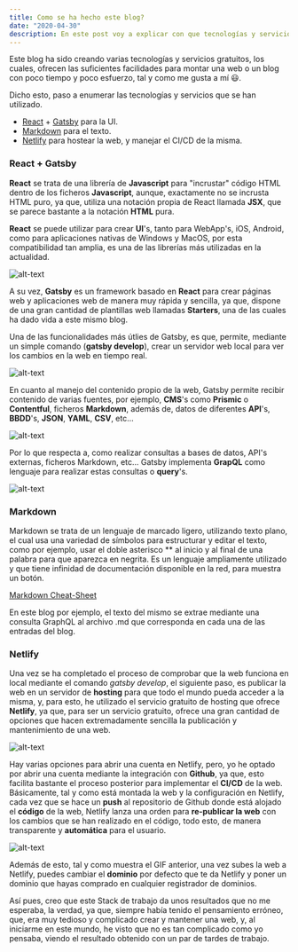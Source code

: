 ```yaml
---
title: Como se ha hecho este blog?
date: "2020-04-30"
description: En este post voy a explicar con que tecnologías y servicios he creado este blog.
---
```


Este blog ha sido creando varias tecnologías y servicios gratuitos, los cuales, ofrecen las suficientes facilidades para montar una web o un blog con poco tiempo y poco esfuerzo, tal y como me gusta a mí 😃.

Dicho esto, paso a enumerar las tecnologías y servicios que se han utilizado.

  - [React](https://reactjs.org/) + [Gatsby](https://www.gatsbyjs.org/) para la UI.
  - [Markdown](https://www.markdownguide.org/) para el texto.
  - [Netlify](https://www.netlify.com/) para hostear la web, y manejar el CI/CD de la misma.




### React + Gatsby

**React** se trata de una librería de **Javascript** para "incrustar" código HTML dentro de los ficheros **Javascript**, aunque, exactamente no se incrusta HTML puro, ya que, utiliza una notación propia de React llamada **JSX**, que se parece bastante a la notación **HTML** pura.

**React** se puede utilizar para crear **UI**'s, tanto para WebApp's, iOS, Android, como para aplicaciones nativas de Windows y MacOS, por esta compatibilidad tan amplia, es una de las librerías más utilizadas en la actualidad.

![alt-text](https://blog.desafiolatam.com/wp-content/uploads/2019/04/react-galaxia.png "React")

A su vez, **Gatsby** es un framework basado en **React** para crear páginas web y aplicaciones web de manera muy rápida y sencilla, ya que, dispone de una gran cantidad de plantillas web llamadas **Starters**, una de las cuales ha dado vida a este mismo blog.

Una de las funcionalidades más útlies de Gatsby, es que, permite, mediante un simple comando (**gatsby develop**), crear un servidor web local para ver los cambios en la web en tiempo real.

![alt-text](https://evolvingweb.ca/sites/default/files/inline-images/WUBNOEXL-2018.07.03-13-55-55.png "Gatsby")

En cuanto al manejo del contenido propio de la web, Gatsby permite recibir contenido de varias fuentes, por ejemplo, **CMS**'s como **Prismic** o **Contentful**, ficheros **Markdown**, además de, datos de diferentes **API**'s, **BBDD**'s, **JSON**, **YAML**, **CSV**, etc...

![alt-text](https://i.github-camo.com/c78b3c01ca7753c84d26706b248adf236cda7d4f/68747470733a2f2f636c6f75642e67697468756275736572636f6e74656e742e636f6d2f6173736574732f3337383032332f31303031333038372f32346363633765632d363134392d313165352d393765612d3533613834326137313565612e706e67 "Markdown")

Por lo que respecta a, como realizar consultas a bases de datos, API's externas, ficheros Markdown, etc... Gatsby implementa **GrapQL** como lenguaje para realizar estas consultas o **query**'s.

![alt-text](https://graphql.org/img/og_image.png "GraphQL")

### Markdown

Markdown se trata de un lenguaje de marcado ligero, utilizando texto plano, el cual usa una variedad de símbolos para estructurar y editar el texto, como por ejemplo, usar el doble asterisco ** al inicio y al final de una palabra para que aparezca en negrita. Es un lenguaje ampliamente utilizado y que tiene infinidad de documentación disponible en la red, para muestra un botón.

[Markdown Cheat-Sheet](https://github.com/adam-p/markdown-here/wiki/Markdown-Cheatsheet)

En este blog por ejemplo, el texto del mismo se extrae mediante una consulta GraphQL al archivo .md que corresponda en cada una de las entradas del blog.

### Netlify

Una vez se ha completado el proceso de comprobar que la web funciona en local mediante el comando *gatsby develop*, el siguiente paso, es publicar la web en un servidor de **hosting** para que todo el mundo pueda acceder a la misma, y, para esto, he utilizado el servicio gratuito de hosting que ofrece **Netlify**, ya que, para ser un servicio gratuito, ofrece una gran cantidad de opciones que hacen extremadamente sencilla la publicación y mantenimiento de una web.

![alt-text](https://www.netlify.com/img/global/meta-image.jpg "Netlify")

Hay varias opciones para abrir una cuenta en Netlify, pero, yo he optado por abrir una cuenta mediante la integración con **Github**, ya que, esto facilita bastante el proceso posterior para implementar el **CI/CD** de la web. Básicamente, tal y como está montada la web y la configuración en Netlify, cada vez que se hace un **push** al repositorio de Github donde está alojado el **código** de la web, Netlify lanza una orden para **re-publicar la web** con los cambios que se han realizado en el código, todo esto, de manera transparente y **automática** para el usuario.

![alt-text](https://miro.medium.com/max/1575/1*in1PmeYoG3-tQQlEUZg2AA.gif "Netlify+Github CI/CD")

Además de esto, tal y como muestra el GIF anterior, una vez subes la web a Netlify, puedes cambiar el **dominio** por defecto que te da Netlify y poner un dominio que hayas comprado en cualquier registrador de dominios.

Así pues, creo que este Stack de trabajo da unos resultados que no me esperaba, la verdad, ya que, siempre había tenido el pensamiento erróneo, que, era muy tedioso y complicado crear y mantener una web, y, al iniciarme en este mundo, he visto que no es tan complicado como yo pensaba, viendo el resultado obtenido con un par de tardes de trabajo.